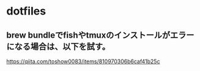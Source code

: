# dotfiles
  
## brew bundleでfishやtmuxのインストールがエラーになる場合は、以下を試す。
https://qiita.com/toshow0083/items/810970306b6caf41b25c
